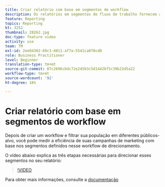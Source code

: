 ```yaml
---
title: Criar relatório com base em segmentos de workflow
description: Os relatórios em segmentos de fluxo de trabalho fornecem a capacidade de adicionar código de segmento de fluxo de trabalho em relatórios dinâmicos.
feature: Reporting
topics: Reporting
kt: 3252
thumbnail: 28262.jpg
doc-type: feature video
activity: use
team: TM
exl-id: 2ee84302-69c3-4011-af7a-5541ca070cd8
role: Business Practitioner
level: Beginner
translation-type: tm+mt
source-git-commit: 07c2696cbdc72e24563c5d1442bf5c39b22d5a22
workflow-type: tm+mt
source-wordcount: '92'
ht-degree: 16%

---
```


# Criar relatório com base em segmentos de workflow

Depois de criar um workflow e filtrar sua população em diferentes públicos-alvo, você pode medir a eficiência de suas campanhas de marketing com base nos segmentos definidos nesse workflow de direcionamento.

O vídeo abaixo explica as três etapas necessárias para direcionar esses segmentos no seu relatório:

>[!VIDEO](https://video.tv.adobe.com/v/28262?quality=12)

Para obter mais informações, consulte a [documentação](https://docs.adobe.com/content/help/en/campaign-standard/using/reporting/customizing-reports/creating-a-report-workflow-segment.html)

